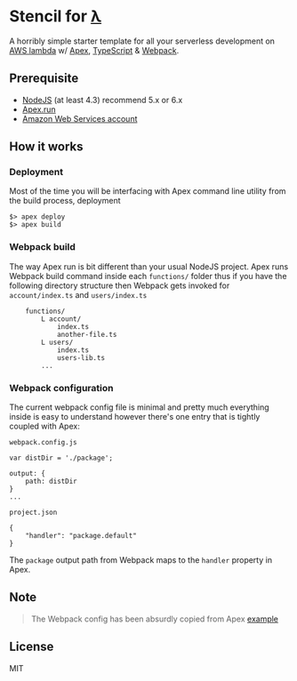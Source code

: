 # Stencil for [λ](https://aws.amazon.com/lambda/)

A horribly simple starter template for all your serverless development on [AWS lambda](https://aws.amazon.com/lambda/) w/ [Apex](http://www.apex.run), [TypeScript](http://www.typescriptlang.org/) & [Webpack](https://webpack.github.io/).

## Prerequisite

- [NodeJS](https://nodejs.org/en/download/current/) (at least 4.3) recommend 5.x or 6.x
- [Apex.run](http://www.apex.run)
- [Amazon Web Services account](https://aws.amazon.com/)

## How it works

### Deployment

Most of the time you will be interfacing with Apex command line utility from the build process, deployment

```
$> apex deploy
$> apex build
```
### Webpack build

The way Apex run is bit different than your usual NodeJS project.
Apex runs Webpack build command inside each `functions/` folder thus if you have the following directory structure
then Webpack gets invoked for `account/index.ts` and `users/index.ts`

```
    functions/
        L account/
            index.ts
            another-file.ts
        L users/
            index.ts
            users-lib.ts
        ...
```

### Webpack configuration

The current webpack config file is minimal and pretty much everything inside is easy to understand however there's one
entry that is tightly coupled with Apex:

`webpack.config.js`
```
var distDir = './package';

output: {
    path: distDir
}
...
```

`project.json`
```
{
    "handler": "package.default"
}
```

The `package` output path from Webpack maps to the `handler` property in Apex.

## Note

> The Webpack config has been absurdly copied from Apex [example](https://github.com/apex/apex/tree/master/_examples/babel-webpack)

## License

MIT
